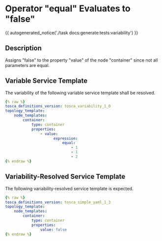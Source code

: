 # Operator "equal" Evaluates to "false"

{{ autogenerated_notice('./task docs:generate:tests:variability') }}

## Description

Assigns "false" to the property "value" of the node "container" since not all parameters are equal.

## Variable Service Template

The variability of the following variable service template shall be resolved.

```yaml linenums="1"
{% raw %}
tosca_definitions_version: tosca_variability_1_0
topology_template:
    node_templates:
        container:
            type: container
            properties:
                - value:
                      expression:
                          equal:
                              - 1
                              - 1
                              - 2
{% endraw %}
```




## Variability-Resolved Service Template

The following variability-resolved service template is expected.

```yaml linenums="1"
{% raw %}
tosca_definitions_version: tosca_simple_yaml_1_3
topology_template:
    node_templates:
        container:
            type: container
            properties:
                value: false
{% endraw %}
```

